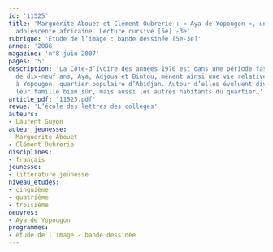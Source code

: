 ```yaml
---
id: '11525'
title: 'Marguerite Abouet et Clément Oubrerie : « Aya de Yopougon », une chronique
  adolescente africaine. Lecture cursive [5e] -3e'
rubrique: 'Étude de l’image : bande dessinée [5e-3e]'
annee: '2006'
magazine: 'n°8 juin 2007'
pages: '5'
description: 'La Côte-d’Ivoire des années 1970 est dans une période faste.Trois amies
  de dix-neuf ans, Aya, Adjoua et Bintou, mènent ainsi une vie relativement insouciante
  à Yopougon, quartier populaire d’Abidjan. Autour d’elles évoluent divers personnages,
  leur famille bien sûr, mais aussi les autres habitants du quartier…'
article_pdf: '11525.pdf'
revue: 'L’école des lettres des collèges'
auteurs:
- Laurent Guyon
auteur_jeunesse:
- Marguerite Abouet
- Clément Oubrerie
disciplines:
- français
jeunesse:
- littérature jeunesse
niveau_etudes:
- cinquième
- quatrième
- troisième
oeuvres:
- Aya de Yopougon
programmes:
- étude de l’image - bande dessinée
---
```

